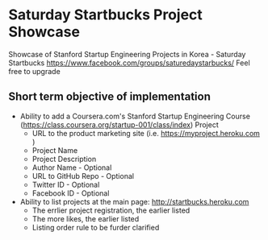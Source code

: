 Saturday Startbucks Project Showcase
====================================

Showcase of Stanford Startup Engineering Projects in Korea - Saturday Startbucks https://www.facebook.com/groups/saturedaystarbucks/
Feel free to upgrade

Short term objective of implementation
--------------------------------------
- Ability to add a Coursera.com's Stanford Startup Engineering Course (https://class.coursera.org/startup-001/class/index) Project
    - URL to the product marketing site (i.e. https://myproject.heroku.com )
    - Project Name
    - Project Description
    - Author Name - Optional
    - URL to GitHub Repo - Optional
    - Twitter ID - Optional
    - Facebook ID - Optional
- Ability to list projects at the main page: http://startbucks.heroku.com
    - The errlier project registration, the earlier listed
    - The more likes, the earlier listed
    - Listing order rule to be furder clarified
